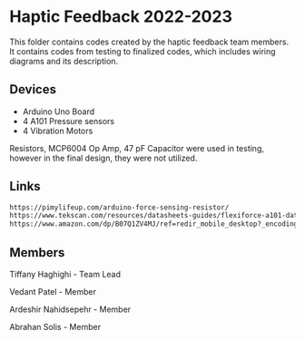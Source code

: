 # Haptic Feedback 2022-2023

This folder contains codes created by the haptic feedback team members. It contains codes from testing to finalized codes, which includes wiring diagrams and its description.

## Devices

- Arduino Uno Board
- 4 A101 Pressure sensors
- 4 Vibration Motors

Resistors, MCP6004 Op Amp, 47 pF Capacitor were used in testing, however in the final design, they were not utilized.

## Links 
```bash
https://pimylifeup.com/arduino-force-sensing-resistor/
https://www.tekscan.com/resources/datasheets-guides/flexiforce-a101-datasheet
https://www.amazon.com/dp/B07Q1ZV4MJ/ref=redir_mobile_desktop?_encoding=UTF8&aaxitk=61d8218e1b3f57b4d17cbe302054003b&content-id=amzn1.sym.cf8fc959-74aa-4850-a250-1b1a4e868e60%3Aamzn1.sym.cf8fc959-74aa-4850-a250-1b1a4e868e60&hsa_cr_id=5781348260601&pd_rd_plhdr=t&pd_rd_r=8780aaf7-18ac-4367-9293-9c01ae2aad44&pd_rd_w=h2Ccb&pd_rd_wg=ipbjh&qid=1667436383&ref_=sbx_be_s_sparkle_mcd_asin_0_title&sr=1-1-9e67e56a-6f64-441f-a281-df67fc737124
```



## Members
Tiffany Haghighi - Team Lead

Vedant Patel - Member

Ardeshir Nahidsepehr - Member

Abrahan Solis - Member
